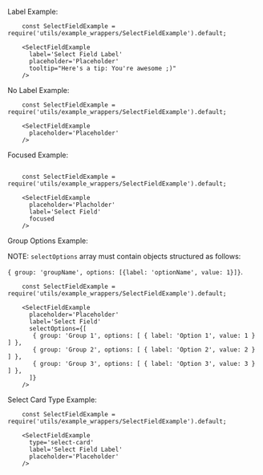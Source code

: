 Label Example:

```example
    const SelectFieldExample = require('utils/example_wrappers/SelectFieldExample').default;

    <SelectFieldExample
      label='Select Field Label'
      placeholder='Placeholder'
      tooltip="Here's a tip: You're awesome ;)"
    />
```

No Label Example:

```example
    const SelectFieldExample = require('utils/example_wrappers/SelectFieldExample').default;

    <SelectFieldExample
      placeholder='Placeholder'
    />
```

Focused Example:
```example

    const SelectFieldExample = require('utils/example_wrappers/SelectFieldExample').default;

    <SelectFieldExample
      placeholder='Placholder'
      label='Select Field'
      focused
    />
```

Group Options Example:

NOTE: `selectOptions` array must contain objects structured as follows:

`{ group: 'groupName', options: [{label: 'optionName', value: 1}]}`.

```example
    const SelectFieldExample = require('utils/example_wrappers/SelectFieldExample').default;

    <SelectFieldExample
      placeholder='Placeholder'
      label='Select Field'
      selectOptions={[
       { group: 'Group 1', options: [ { label: 'Option 1', value: 1 } ] },
       { group: 'Group 2', options: [ { label: 'Option 2', value: 2 } ] },
       { group: 'Group 3', options: [ { label: 'Option 3', value: 3 } ] },
      ]}
    />
```

Select Card Type Example:

```example
    const SelectFieldExample = require('utils/example_wrappers/SelectFieldExample').default;

    <SelectFieldExample
      type='select-card'
      label='Select Field Label'
      placeholder='Placeholder'
    />
```
